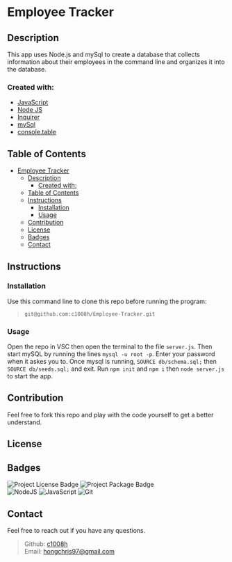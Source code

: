 # Employee Tracker

## Description
This app uses Node.js and mySql to create a database that collects information about their employees in the command line and organizes it into the database. 
### Created with:
- <a href='https://javascript.info/'>JavaScript</a>
- <a href='https://nodejs.org/en/'>Node JS</a>
- <a href='https://www.npmjs.com/package/inquirer'>Inquirer</a>
- <a href='https://www.mysql.com/'>mySql</a>
- <a href='https://www.npmjs.com/package/console.table'>console.table</a>

## Table of Contents
- [Employee Tracker](#employee-tracker)
  - [Description](#description)
    - [Created with:](#created-with)
  - [Table of Contents](#table-of-contents)
  - [Instructions](#instructions)
    - [Installation](#installation)
    - [Usage](#usage)
  - [Contribution](#contribution)
  - [License](#license)
  - [Badges](#badges)
  - [Contact](#contact)

## Instructions

### Installation
Use this command line to clone this repo before running the program:
>`git@github.com:c1008h/Employee-Tracker.git`

### Usage
Open the repo in VSC then open the terminal to the file `server.js`. Then start mySQL by running the lines `mysql -u root -p`. Enter your password when it askes you to. Once mysql is running, `SOURCE db/schema.sql;` then `SOURCE db/seeds.sql;` and exit. Run `npm init` and `npm i` then `node server.js` to start the app. 

## Contribution
Feel free to fork this repo and play with the code yourself to get a better understand.

## License

## Badges
![Project License Badge](https://img.shields.io/badge/license-GNU-brightgreen) ![Project Package Badge](https://img.shields.io/badge/package-Inquirer-informational) 
  <br>
![NodeJS](https://img.shields.io/badge/node.js-6DA55F?style=for-the-badge&logo=node.js&logoColor=white) ![JavaScript](https://img.shields.io/badge/javascript-%23323330.svg?style=for-the-badge&logo=javascript&logoColor=%23F7DF1E) ![Git](https://img.shields.io/badge/git-%23F05033.svg?style=for-the-badge&logo=git&logoColor=white)

## Contact
Feel free to reach out if you have any questions.
> Github: <a href='https://github.com/c1008h'>c1008h</a>
> <br>
> Email: <a href='mailto:hongchris97@gmail.com'>hongchris97@gmail.com</a>
